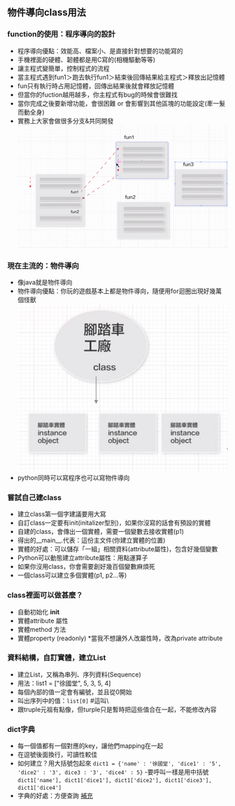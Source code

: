 ## 物件導向class用法

### function的使用：程序導向的設計
- 程序導向優點：效能高、檔案小、是直接針對想要的功能寫的
- 手機裡面的硬體、韌體都是用C寫的(相機驅動等等)
- 讓主程式變簡單，控制程式的流程
- 當主程式遇到fun1＞跑去執行fun1＞結束後回傳結果給主程式＞釋放出記憶體
- fun只有執行時占用記憶體，回傳出結果後就會釋放記憶體
- 但當你的fuction越用越多，你主程式有bug的時候會很難找
- 當你完成之後要新增功能，會很困難 or 會影響到其他區塊的功能設定(牽一髮而動全身)
- 實務上大家會做很多分支&共同開發
![Alt text](image.png)

### 現在主流的：物件導向
- 像java就是物件導向
- 物件導向優點：你玩的遊戲基本上都是物件導向，隨便用for迴圈出現好幾萬個怪獸
![Alt text](image-1.png)
- python同時可以寫程序也可以寫物件導向

### 嘗試自己建class
- 建立class第一個字建議要用大寫
- 自訂class一定要有init(initalizer型別)，如果你沒寫的話會有預設的實體
- 自建的class，會傳出一個實體，需要一個變數去接收實體(p1)
- 得出的__main__.代表：這份主文件(你建立實體的位置)
- 實體的好處：可以儲存「一組」相關資料(attribute屬性)，包含好幾個變數
- Python可以動態建立attribute屬性：用點運算子
- 如果你沒用class，你會需要創好幾百個變數麻煩死
- 一個class可以建立多個實體(p1, p2...等)

### class裡面可以做甚麼？
- 自動初始化 __init__
- 實體attribute 屬性
- 實體method 方法
- 實體property (readonly) *當我不想讓外人改屬性時，改為private attribute

### 資料結構，自訂實體，建立List
- 建立List，又稱為串列、序列資料(Sequence)
- 用法：list1 = ["徐國堂", 5, 3, 5, 4]
- 每個內部的值一定會有編號，並且從0開始
- 叫出序列中的值：```list[0]``` #這叫\
- 跟truple元祖有點像，但turple只是暫時把這些值合在一起，不能修改內容

### dict字典
- 每一個值都有一個對應的key，讓他們mapping在一起
- 在逗號後面換行，可讀性較佳
- 如何建立？用大括號包起來
```dict1 = {'name' : '徐國堂', 'dice1' : '5', 'dice2' : '3', dice3 : '3', 'dice4' : 5}```
-要呼叫一樣是用中括號
```dict1['name'], dict1['dice1'], dict1['dice2'], dict1['dice3'], dict1['dice4']```
- 字典的好處：方便查詢
[補充](https://medium.com/ccclub/ccclub-python-for-beginners-tutorial-533b8d8d96f3)
